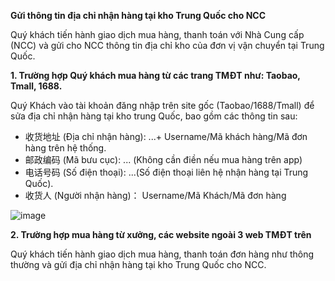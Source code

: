 **Gửi thông tin địa chỉ nhận hàng tại kho Trung Quốc cho NCC**

Quý khách tiến hành giao dịch mua hàng, thanh toán với Nhà Cung cấp (NCC) và gửi cho NCC thông tin địa chỉ kho của đơn vị vận chuyển tại Trung Quốc.

**1. Trường hợp Quý khách mua hàng từ các trang TMĐT như: Taobao, Tmall, 1688.**

Quý Khách vào tài khoản đăng nhập trên site gốc (Taobao/1688/Tmall) để sửa địa chỉ nhận hàng tại kho trung Quốc, bao gồm các thông tin sau:

- 收货地址 (Địa chỉ nhận hàng): ...+ Username/Mã khách hàng/Mã đơn hàng trên hệ thống.
- 邮政编码 (Mã bưu cục): ... (Không cần điền nếu mua hàng trên app)
- 电话号码 (Số điện thoại): ...(Số điện thoại liên hệ nhận hàng tại Trung Quốc).
- 收货人 (Người nhận hàng)： Username/Mã Khách/Mã đơn hàng

![image](https://user-images.githubusercontent.com/73226975/122723559-50123100-d29d-11eb-988c-cc3ee9b8ec81.png)

**2. Trường hợp mua hàng từ xưởng, các website ngoài 3 web TMĐT trên**

Quý khách tiến hành giao dịch mua hàng, thanh toán đơn hàng như thông thường và gửi địa chỉ nhận hàng tại kho Trung Quốc cho NCC.
